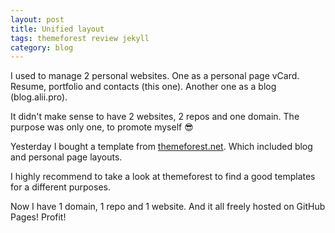 ```yaml
---
layout: post
title: Unified layout
tags: themeforest review jekyll
category: blog
---
```


I used to manage 2 personal websites.
One as a personal page vCard. Resume, portfolio and contacts (this one).
Another one as a blog (blog.alii.pro).

It didn't make sense to have 2 websites, 2 repos and one domain. The purpose was only one, to promote myself :sunglasses:

Yesterday I bought a template from [themeforest.net](http://themeforest.net). Which included blog and personal page layouts.

I highly recommend to take a look at themeforest to find a good templates for a different purposes.

Now I have 1 domain, 1 repo and 1 website. And it all freely hosted on GitHub Pages! Profit!
